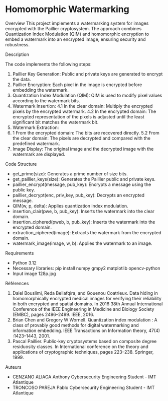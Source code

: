 # Homomorphic Watermarking
Overview
This project implements a watermarking system for images encrypted with the Paillier cryptosystem. The approach combines Quantization Index Modulation (QIM) and homomorphic encryption to embed a watermark into an encrypted image, ensuring security and robustness.

Description

The code implements the following steps:
1. Paillier Key Generation: Public and private keys are generated to encrypt the data.
2. Paillier Encryption: Each pixel in the image is encrypted before embedding the watermark.
3. Quantization Index Modulation (QIM): QIM is used to modify pixel values ​​according to the watermark bits.
4. Watermark Insertion:
  4.1 In the clear domain: Multiply the encrypted pixels by the encrypted watermark.
  4.2 In the encrypted domain: The encrypted representation of the pixels is adjusted until the least significant bit matches the watermark bit.
5. Watermark Extraction:
  5. 1 From the encrypted domain: The bits are recovered directly.
  5.2 From the clear domain: The pixels are decrypted and compared with the predefined watermark.
6. Image Display: The original image and the decrypted image with the watermark are displayed.


Code Structure
- get_prime(size): Generates a prime number of size bits.
- get_paillier_keys(size): Generates the Paillier public and private keys.
- paillier_encrypt(message, pub_key): Encrypts a message using the public key.
- paillier_decrypt(enc, priv_key, pub_key): Decrypts an encrypted message.
- QIM(w, p, delta): Applies quantization index modulation.
- insertion_clair(pwe, b, pub_key): Inserts the watermark into the clear domain.
- insertion_ciphered(pweb, b, pub_key): Inserts the watermark into the encrypted domain.
- extraction_ciphered(image): Extracts the watermark from the encrypted domain.
- watermark_image(image, w, b): Applies the watermark to an image.

Requirements
- Python 3.12
- Necessary libraries: pip install numpy gmpy2 matplotlib opencv-python
- Input image 128p.jpg

Références
1. Dalel Bouslimi, Reda Bellafqira, and Gouenou Coatrieux. Data hiding in homomorphically encrypted medical images for verifying their reliability in both encrypted and spatial domains. In 2016 38th Annual International Conference of the IEEE Engineering in Medicine and Biology Society (EMBC), pages 2496–2499. IEEE, 2016.
2. Brian Chen and Gregory W Wornell. Quantization index modulation : A class of provably good methods for digital watermarking and information embedding. IEEE Transactions on Information theory, 47(4) :1423–1443, 2001.
3. Pascal Paillier. Public-key cryptosystems based on composite degree residuosity classes. In International conference on the theory and applications of cryptographic techniques, pages 223–238. Springer, 1999.


Auteurs
- CENZANO ALIAGA Anthony
  Cybersecurity Engineering Student - IMT Atlantique
- TRONCOSO PAREJA Pablo
  Cybersecurity Engineering Student - IMT Atlantique
